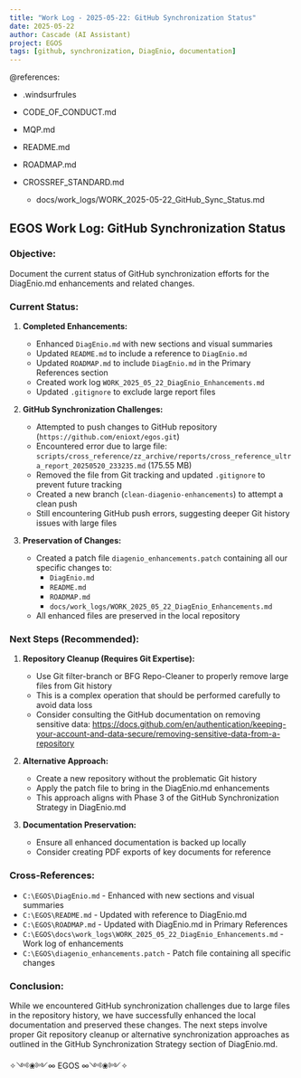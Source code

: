 ```yaml
---
title: "Work Log - 2025-05-22: GitHub Synchronization Status"
date: 2025-05-22
author: Cascade (AI Assistant)
project: EGOS
tags: [github, synchronization, DiagEnio, documentation]
---
```


@references:
- .windsurfrules
- CODE_OF_CONDUCT.md
- MQP.md
- README.md
- ROADMAP.md
- CROSSREF_STANDARD.md

  - docs/work_logs/WORK_2025-05-22_GitHub_Sync_Status.md

## EGOS Work Log: GitHub Synchronization Status

### Objective:
Document the current status of GitHub synchronization efforts for the DiagEnio.md enhancements and related changes.

### Current Status:

1. **Completed Enhancements:**
   * Enhanced `DiagEnio.md` with new sections and visual summaries
   * Updated `README.md` to include a reference to `DiagEnio.md`
   * Updated `ROADMAP.md` to include `DiagEnio.md` in the Primary References section
   * Created work log `WORK_2025_05_22_DiagEnio_Enhancements.md`
   * Updated `.gitignore` to exclude large report files

2. **GitHub Synchronization Challenges:**
   * Attempted to push changes to GitHub repository (`https://github.com/enioxt/egos.git`)
   * Encountered error due to large file: `scripts/cross_reference/zz_archive/reports/cross_reference_ultra_report_20250520_233235.md` (175.55 MB)
   * Removed the file from Git tracking and updated `.gitignore` to prevent future tracking
   * Created a new branch (`clean-diagenio-enhancements`) to attempt a clean push
   * Still encountering GitHub push errors, suggesting deeper Git history issues with large files

3. **Preservation of Changes:**
   * Created a patch file `diagenio_enhancements.patch` containing all our specific changes to:
     * `DiagEnio.md`
     * `README.md`
     * `ROADMAP.md`
     * `docs/work_logs/WORK_2025_05_22_DiagEnio_Enhancements.md`
   * All enhanced files are preserved in the local repository

### Next Steps (Recommended):

1. **Repository Cleanup (Requires Git Expertise):**
   * Use Git filter-branch or BFG Repo-Cleaner to properly remove large files from Git history
   * This is a complex operation that should be performed carefully to avoid data loss
   * Consider consulting the GitHub documentation on removing sensitive data: https://docs.github.com/en/authentication/keeping-your-account-and-data-secure/removing-sensitive-data-from-a-repository

2. **Alternative Approach:**
   * Create a new repository without the problematic Git history
   * Apply the patch file to bring in the DiagEnio.md enhancements
   * This approach aligns with Phase 3 of the GitHub Synchronization Strategy in DiagEnio.md

3. **Documentation Preservation:**
   * Ensure all enhanced documentation is backed up locally
   * Consider creating PDF exports of key documents for reference

### Cross-References:
* `C:\EGOS\DiagEnio.md` - Enhanced with new sections and visual summaries
* `C:\EGOS\README.md` - Updated with reference to DiagEnio.md
* `C:\EGOS\ROADMAP.md` - Updated with DiagEnio.md in Primary References
* `C:\EGOS\docs\work_logs\WORK_2025_05_22_DiagEnio_Enhancements.md` - Work log of enhancements
* `C:\EGOS\diagenio_enhancements.patch` - Patch file containing all specific changes

### Conclusion:
While we encountered GitHub synchronization challenges due to large files in the repository history, we have successfully enhanced the local documentation and preserved these changes. The next steps involve proper Git repository cleanup or alternative synchronization approaches as outlined in the GitHub Synchronization Strategy section of DiagEnio.md.

✧༺❀༻∞ EGOS ∞༺❀༻✧